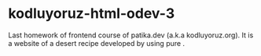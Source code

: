 # kodluyoruz-html-odev-3

Last homework of frontend course of patika.dev (a.k.a kodluyoruz.org). It is a website of a desert recipe developed by using pure <html>.
